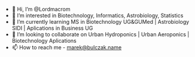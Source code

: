- 👋 Hi, I’m @Lordmacrom
- 👀 I’m interested in Biotechnology, Informatics, Astrobiology, Statistics
- 🌱 I’m currently learning MS in Biotechnology UG&GUMed | Astrobiology SIDI | Aplications in Business UG
- 💞️ I’m looking to collaborate on Urban Hydroponics | Urban Aeroponics | Biotechnology Aplications 
- 📫 How to reach me  -  marek@bulczak.name

<!---
Lordmacrom/Lordmacrom is a ✨ special ✨ repository because its `README.md` (this file) appears on your GitHub profile.
You can click the Preview link to take a look at your changes.
--->
